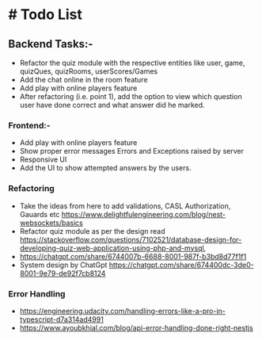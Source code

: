# # Todo List

## Backend Tasks:-

- Refactor the quiz module with the respective entities like user, game, quizQues, quizRooms, userScores/Games
- Add the chat online in the room feature
- Add play with online players feature
- After refactoring (i.e. point 1), add the option to view which question user have done correct and what answer did he
  marked.

### Frontend:-

- Add play with online players feature
- Show proper error messages Errors and Exceptions raised by server
- Responsive UI
- Add the UI to show attempted answers by the users.

### Refactoring

- Take the ideas from here to add validations, CASL Authorization, Gauards
  etc https://www.delightfulengineering.com/blog/nest-websockets/basics
- Refactor quiz module as per the design
  read https://stackoverflow.com/questions/7102521/database-design-for-developing-quiz-web-application-using-php-and-mysql,
- https://chatgpt.com/share/6744007b-6688-8001-987f-b3bd8d77f1f1
- System design by ChatGpt https://chatgpt.com/share/674400dc-3de0-8001-9e79-de92f7cb8124

### Error Handling

- https://engineering.udacity.com/handling-errors-like-a-pro-in-typescript-d7a314ad4991
- https://www.ayoubkhial.com/blog/api-error-handling-done-right-nestjs